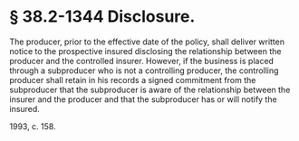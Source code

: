 # § 38.2-1344 Disclosure.

<p>The producer, prior to the effective date of the policy, shall deliver written notice to the prospective insured disclosing the relationship between the producer and the controlled insurer. However, if the business is placed through a subproducer who is not a controlling producer, the controlling producer shall retain in his records a signed commitment from the subproducer that the subproducer is aware of the relationship between the insurer and the producer and that the subproducer has or will notify the insured.</p><p>1993, c. 158.</p>